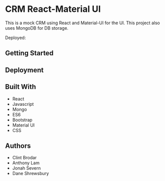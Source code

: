 # CRM React-Material UI

This is a mock CRM using React and Material-UI for the UI. This project also uses MongoDB for DB storage. 

Deployed: 

## Getting Started

## Deployment

## Built With

* React
* Javascript
* Mongo
* ES6
* Bootstrap
* Material UI
* CSS

## Authors

* Clint Brodar
* Anthony Lam
* Jonah Severn
* Dane Shrewsbury
